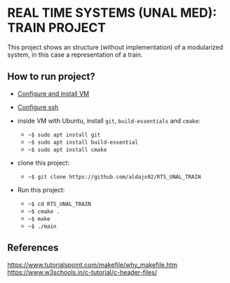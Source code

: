 # REAL TIME SYSTEMS (UNAL MED): TRAIN PROJECT

This project shows an structure (without implementation) of a modularized system, in this case a representation of a train.

## How to run project? #
- [Configure and install VM](https://github.com/roboticamed/ROS_101/tree/master/MaquinaVirtual)
- [Configure ssh](https://github.com/roboticamed/ROS_101/tree/edit/SSH)
- inside VM with Ubuntu, install ```git```, ```build-essentials``` and ```cmake```:
    
    - ```~$ sudo apt install git``` 
    - ```~$ sudo apt install build-essential``` 
    - ```~$ sudo apt install cmake```
    
- clone this project:

    - ```~$ git clone https://github.com/aldajo92/RTS_UNAL_TRAIN```
    
- Run this project:
    - ```~$ cd RTS_UNAL_TRAIN```
    - ```~$ cmake .```
    - ```~$ make```
    - ```~$ ./main```

## References
https://www.tutorialspoint.com/makefile/why_makefile.htm
https://www.w3schools.in/c-tutorial/c-header-files/